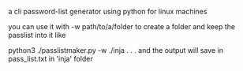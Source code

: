 a cli password-list generator using python for linux machines

you can use it with -w path/to/a/folder to create a folder and keep the passlist into it like

python3 ./passlistmaker.py -w ./inja 
 . . .
 and the output will save in pass_list.txt in 'inja' folder